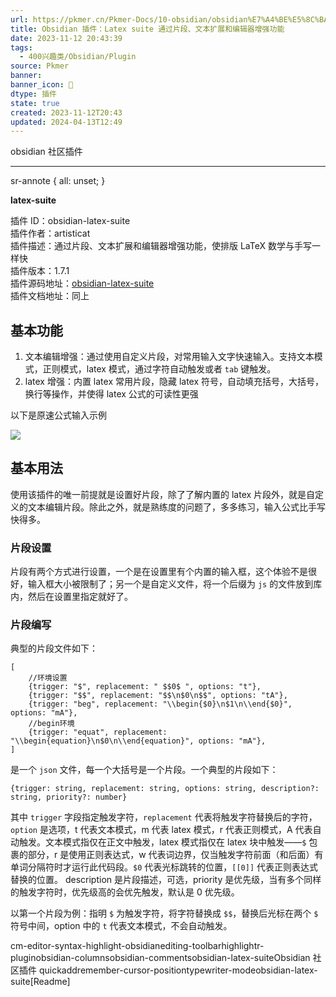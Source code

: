 ```yaml
---
url: https://pkmer.cn/Pkmer-Docs/10-obsidian/obsidian%E7%A4%BE%E5%8C%BA%E6%8F%92%E4%BB%B6/obsidian-latex-suite/
title: Obsidian 插件：Latex suite 通过片段、文本扩展和编辑器增强功能
date: 2023-11-12 20:43:39
tags:
  - 400兴趣类/Obsidian/Plugin
source: Pkmer
banner: 
banner_icon: 🔖
dtype: 插件
state: true
created: 2023-11-12T20:43
updated: 2024-04-13T12:49
---
```

<div class="menu-toggle"> <SidebarToggle client:idle ></SidebarToggle> </div>

obsidian 社区插件

* * *

sr-annote { all: unset; }

**latex-suite**

插件 ID：obsidian-latex-suite  
插件作者：artisticat  
插件描述：通过片段、文本扩展和编辑器增强功能，使排版 LaTeX 数学与手写一样快  
插件版本：1.7.1  
插件源码地址：[obsidian-latex-suite](https://github.com/artisticat1/obsidian-latex-suite)  
插件文档地址：同上

## 基本功能

1.  文本编辑增强：通过使用自定义片段，对常用输入文字快速输入。支持文本模式，正则模式，latex 模式，通过字符自动触发或者 `tab` 键触发。
2.  latex 增强：内置 latex 常用片段，隐藏 latex 符号，自动填充括号，大括号，换行等操作，并使得 latex 公式的可读性更强

以下是原速公式输入示例

![](https://cdn.pkmer.cn/images/202305172350638.gif!pkmer)

## 基本用法

使用该插件的唯一前提就是设置好片段，除了了解内置的 latex 片段外，就是自定义的文本编辑片段。除此之外，就是熟练度的问题了，多多练习，输入公式比手写快得多。

### 片段设置

片段有两个方式进行设置，一个是在设置里有个内置的输入框，这个体验不是很好，输入框大小被限制了；另一个是自定义文件，将一个后缀为 `js` 的文件放到库内，然后在设置里指定就好了。

### 片段编写

典型的片段文件如下：

```
[
	//环境设置
	{trigger: "$", replacement: " $$0$ ", options: "t"},
	{trigger: "$$", replacement: "$$\n$0\n$$", options: "tA"},
	{trigger: "beg", replacement: "\\begin{$0}\n$1\n\\end{$0}", options: "mA"},
	//begin环境
    {trigger: "equat", replacement: "\\begin{equation}\n$0\n\\end{equation}", options: "mA"},
]

```

是一个 `json` 文件，每一个大括号是一个片段。一个典型的片段如下：

```
{trigger: string, replacement: string, options: string, description?: string, priority?: number}

```

其中 `trigger` 字段指定触发字符，`replacement` 代表将触发字符替换后的字符，`option` 是选项，t 代表文本模式，m 代表 latex 模式，r 代表正则模式，A 代表自动触发。文本模式指仅在正文中触发，latex 模式指仅在 latex 块中触发——`$` 包裹的部分，r 是使用正则表达式，w 代表词边界，仅当触发字符前面（和后面）有单词分隔符时才运行此代码段。`$0` 代表光标跳转的位置，`[[0]]` 代表正则表达式替换的位置。 description 是片段描述，可选，priority 是优先级，当有多个同样的触发字符时，优先级高的会优先触发，默认是 0 优先级。

以第一个片段为例：指明 `$` 为触发字符，将字符替换成 `$$`，替换后光标在两个 `$` 符号中间，option 中的 `t` 代表文本模式，不会自动触发。

cm-editor-syntax-highlight-obsidianediting-toolbarhighlightr-pluginobsidian-columnsobsidian-commentsobsidian-latex-suiteObsidian 社区插件 quickaddremember-cursor-positiontypewriter-modeobsidian-latex-suite[Readme]